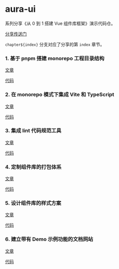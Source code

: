 # aura-ui

系列分享《从 0 到 1 搭建 Vue 组件库框架》演示代码仓。

[分享传送门](https://juejin.cn/post/7254341178258505788)

`chapter${index}` 分支对应了分享的第 `index` 章节。

### 1. 基于 pnpm 搭建 monorepo 工程目录结构

[文章](https://juejin.cn/post/7254369672823586873)

[代码](https://github.com/79rose/aura-ui/tree/chapter01)

### 2. 在 monorepo 模式下集成 Vite 和 TypeScript

[文章](https://juejin.cn/post/7257519248053436473)

[代码](https://github.com/79rose/aura-ui/tree/chapter02)

### 3. 集成 lint 代码规范工具

[文章](https://juejin.cn/post/7260499321983336509)

[代码](https://github.com/79rose/aura-ui/tree/chapter03)

### 4. 定制组件库的打包体系

[文章](https://juejin.cn/post/7263829911398449208)

[代码](https://github.com/79rose/aura-ui/tree/chapter04)

### 5. 设计组件库的样式方案

[文章](https://juejin.cn/post/7270868354528755764)

[代码](https://github.com/79rose/aura-ui/tree/chapter05)

### 6. 建立带有 Demo 示例功能的文档网站

[文章](https://juejin.cn/post/7313851652595531810)

[代码](https://github.com/79rose/aura-ui/tree/chapter06)
